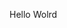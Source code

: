 Hello Wolrd



































































































































































































































































































































































































































































































































































































































































































































































































































































































































































































































































































































































































































































































































































































































































































































































































































































































































































































































































































































































































































































































































































































































































































































































































































































































































































































































































































































































































































































































